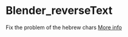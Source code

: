 # Blender_reverseText
Fix the problem of the hebrew chars
[More info](http://forum.blender.org.il/showthread.php?tid=766)
